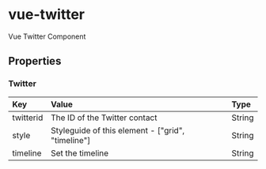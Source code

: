 # vue-twitter

Vue Twitter Component

## Properties

### Twitter

|Key|Value|Type|
|:--|:----|:---|
|twitterid|The ID of the Twitter contact|String|
|style|Styleguide of this element - ["grid", "timeline"]|String|
|timeline|Set the timeline|String|